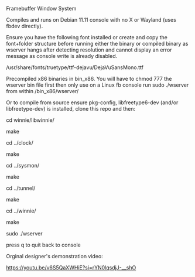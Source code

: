 Framebuffer Window System

Compiles and runs on Debian 11.11 console with no X or Wayland (uses fbdev directly).

Ensure you have the following font installed or create and copy the font+folder structure before running either the binary or compiled binary as wserver hangs after detecting resolution and cannot display an error message as console write is already disabled.

/usr/share/fonts/truetype/ttf-dejavu/DejaVuSansMono.ttf

Precompiled x86 binaries in bin_x86. You will have to chmod 777 the wserver bin file first then only use on a Linux fb console run sudo ./wserver from within /bin_x86/wserver/

Or to compile from source ensure pkg-config, libfreetype6-dev (and/or libfreetype-dev) is installed, clone this repo and then:

cd winnie/libwinnie/

make

cd ../clock/

make

cd ../sysmon/

make

cd ../tunnel/

make

cd ../winnie/

make

sudo ./wserver

press q to quit back to console

Orginal designer's demonstration video:

https://youtu.be/v6S5QaXWHiE?si=rYN0lqsdjJ-__shO

